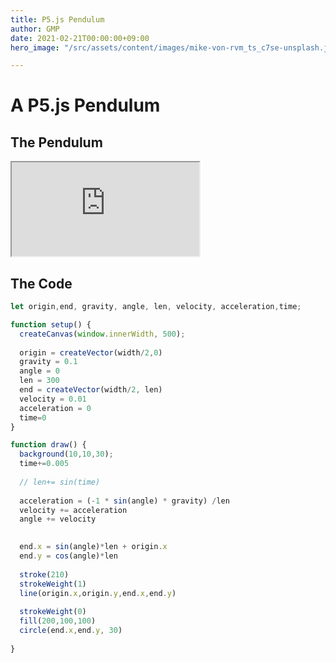 ```yaml
---
title: P5.js Pendulum
author: GMP
date: 2021-02-21T00:00:00+09:00
hero_image: "/src/assets/content/images/mike-von-rvm_ts_c7se-unsplash.jpg"

---
```

# A P5.js Pendulum

## The Pendulum

<iframe src="https://editor.p5js.org/NPetz/embed/piXcr6sKd"></iframe>

## The Code

``` javascript
let origin,end, gravity, angle, len, velocity, acceleration,time;

function setup() {
  createCanvas(window.innerWidth, 500);
  
  origin = createVector(width/2,0)
  gravity = 0.1
  angle = 0
  len = 300
  end = createVector(width/2, len)
  velocity = 0.01
  acceleration = 0
  time=0
}

function draw() {
  background(10,10,30);
  time+=0.005
  
  // len+= sin(time)
  
  acceleration = (-1 * sin(angle) * gravity) /len
  velocity += acceleration
  angle += velocity

  
  end.x = sin(angle)*len + origin.x
  end.y = cos(angle)*len
  
  stroke(210)
  strokeWeight(1)
  line(origin.x,origin.y,end.x,end.y)  
  
  strokeWeight(0)
  fill(200,100,100)
  circle(end.x,end.y, 30)
  
}
```